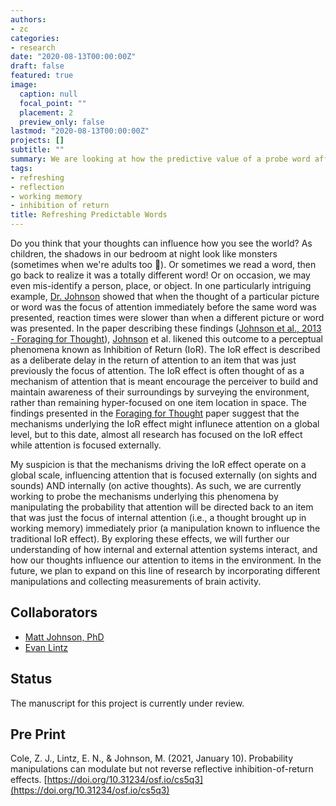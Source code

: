 ```yaml
---
authors:
- zc
categories:
- research
date: "2020-08-13T00:00:00Z"
draft: false
featured: true
image:
  caption: null
  focal_point: ""
  placement: 2
  preview_only: false
lastmod: "2020-08-13T00:00:00Z"
projects: []
subtitle: ""
summary: We are looking at how the predictive value of a probe word affects an inhibition of return-like effect that is present when information is refreshed in working memory.
tags:
- refreshing
- reflection
- working memory
- inhibition of return
title: Refreshing Predictable Words
---
```


Do you think that your thoughts can influence how you see the world? As children, the shadows in our bedroom at night look like monsters (sometimes when we're adults too 😬). Or sometimes we read a word, then go back to realize it was a totally different word! Or on occasion, we may even mis-identify a person, place, or object. In one particularly intriguing example, [Dr. Johnson](author/matthew-r.-johnson-phd/) showed that when the thought of a particular picture or word was the focus of attention immediately before the same word was presented, reaction times were slower than when a different picture or word was presented. In the paper describing these findings ([Johnson et al., 2013 - Foraging for Thought](https://doi.org/10.1177/0956797612466414)), [Johnson](author/matthew-r.-johnson-phd/) et al. likened this outcome to a perceptual phenomena known as Inhibition of Return (IoR). The IoR effect is described as a deliberate delay in the return of attention to an item that was just previously the focus of attention. The IoR effect is often thought of as a mechanism of attention that is meant encourage the perceiver to build and maintain awareness of their surroundings by surveying the environment, rather than remaining hyper-focused on one item location in space. The findings presented in the [Foraging for Thought](https://doi.org/10.1177/0956797612466414) paper suggest that the mechanisms underlying the IoR effect might influnece attention on a global level, but to this date, almost all research has focused on the IoR effect while attention is focused externally.

My suspicion is that the mechanisms driving the IoR effect operate on a global scale, influencing attention that is focused externally (on sights and sounds) AND internally (on active thoughts). As such, we are currently working to probe the mechanisms underlying this phenomena by manipulating the probability that attention will be directed back to an item that was just the focus of internal attention (i.e., a thought brought up in working memory) immediately prior (a manipulation known to influence the traditional IoR effect). By exploring these effects, we will further our understanding of how internal and external attention systems interact, and how our thoughts influence our attention to items in the environment. In the future, we plan to expand on this line of research by incorporating different manipulations and collecting measurements of brain activity.

## Collaborators
* [Matt Johnson, PhD](author/matthew-r.-johnson-phd/)
* [Evan Lintz](author/evan-n.-lintz/)

## Status
The manuscript for this project is currently under review.

## Pre Print
Cole, Z. J., Lintz, E. N., & Johnson, M. (2021, January 10). Probability manipulations can modulate but not reverse reflective inhibition-of-return effects. [https://doi.org/10.31234/osf.io/cs5q3](https://doi.org/10.31234/osf.io/cs5q3)
